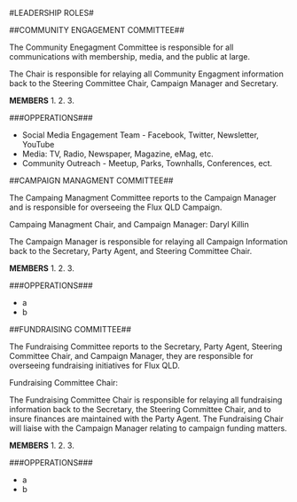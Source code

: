 
#LEADERSHIP ROLES#

##COMMUNITY ENGAGEMENT COMMITTEE##

The Community Enegagment Committee is responsible for all communications with membership, media, and the public at large.  

The Chair is responsible for relaying all Community Engagment information back to the Steering Committee Chair, Campaign Manager and Secretary.

**MEMBERS**
1.
2.
3.


###OPPERATIONS###
* Social Media Engagement Team - Facebook, Twitter, Newsletter, YouTube
* Media: TV, Radio, Newspaper, Magazine, eMag, etc.
* Community Outreach - Meetup, Parks, Townhalls, Conferences, ect. 


##CAMPAIGN MANAGMENT COMMITTEE##

The Campaing Managment Committee reports to the Campaign Manager and is responsible for overseeing the Flux QLD Campaign.    

Campaing Managment Chair, and Campaign Manager: Daryl Killin

The Campaign Manager is responsible for relaying all Campaign Information back to the Secretary, Party Agent, and Steering Committee Chair.

**MEMBERS**
1.
2.
3.

###OPPERATIONS###
* a
* b

##FUNDRAISING COMMITTEE##

The Fundraising Committee reports to the Secretary, Party Agent, Steering Committee Chair, and Campaign Manager, they are responsible for overseeing fundraising initiatives for Flux QLD.    

Fundraising Committee Chair:  

The Fundraising Committee Chair is responsible for relaying all fundraising information back to the Secretary, the Steering Committee Chair, and to insure finances are maintained with the Party Agent.  The Fundraising Chair will liaise with the Campaign Manager relating to campaign funding matters.  

**MEMBERS**
1.
2.
3.

###OPPERATIONS###

* a
* b